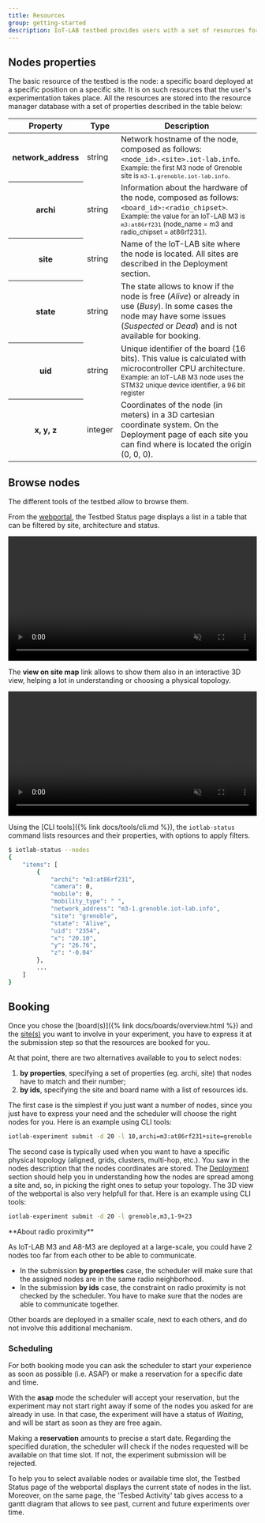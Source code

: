 ```yaml
---
title: Resources
group: getting-started
description: IoT-LAB testbed provides users with a set of resources for experimentation. This page describes these resources and their properties and how to book them to be able to run an experiment according to your needs.
---
```


## Nodes properties

The basic resource of the testbed is the node: a specific board deployed at a specific position on a specific site. It is on such resources that the user's experimentation takes place. All the resources are stored into the resource manager database with a set of properties described in the table below:

<table class="table table-striped">
    <thead>
        <tr>
            <th scope="col">Property</th>
            <th scope="col">Type</th>
            <th scope="col">Description</th>
        </tr>
    </thead>
    <tbody>
        <tr>
            <th>network_address</th>
            <td>string</td>
            <td>
                Network hostname of the node, composed as follows:<br>
                <code>&lt;node_id&gt;.&lt;site&gt;.iot-lab.info</code>.<br>
                <small>Example: the first M3 node of Grenoble site is <code>m3-1.grenoble.iot-lab.info</code>.</small>
            </td>
        </tr>
        <tr>
            <th scope="row">archi</th>
            <td>string</td>
            <td>
                Information about the hardware of the node, composed as follows:<br> <code>&lt;board_id&gt;:&lt;radio_chipset&gt;</code>.<br>
                <small>Example: the value for an IoT-LAB M3 is <code>m3:at86rf231</code> (node_name = m3 and radio_chipset = at86rf231).</small>
            </td>
        </tr>
        <tr>
            <th scope="row">site</th>
            <td>string</td>
            <td>Name of the IoT-LAB site where the node is located. All sites are described in the Deployment section.</td>
        </tr>
        <tr>
            <th scope="row">state</th>
            <td>string</td>
                <td>The state allows to know if the node is free (<i>Alive</i>) or already in use (<i>Busy</i>). In some cases the node may have some issues (<i>Suspected</i> or <i>Dead</i>) and is not available for booking.</td>
        </tr>
        <tr>
            <th scope="row">uid</th>
            <td>string</td>
            <td>Unique identifier of the board (16 bits). This value is calculated with microcontroller CPU architecture.<br> <small>Example: an IoT-LAB M3 node uses the STM32 unique device identifier, a 96 bit register</small></td>
        </tr>
        <tr>
            <th scope="row">x, y, z</th>
            <td>integer</td>
            <td>Coordinates of the node (in meters) in a 3D cartesian coordinate system. <span class="text-warning">On the Deployment page of each site you can find where is located the origin (0, 0, 0).</span></td>
        </tr>
    </tbody>
</table>

## Browse nodes

The different tools of the testbed allow to browse them.

From the [webportal](https://www.iot-lab.info/testbed), the Testbed Status page displays a list in a table that can be filtered by site, architecture and status.

<div class="col col-lg-10 offset-lg-1">
    <video autoplay muted loop class="embed-responsive-item" width="100%">
      <source src="{{ 'assets/images/docs/' | relative_url }}resources-status.mp4" type="video/mp4">
      <img src="{{ 'assets/images/docs/' | relative_url }}resources-status.png" class="img-thumbnail">
    </video>
</div>

The **view on site map** link allows to show them also in an interactive 3D view, helping a lot in understanding or choosing a physical topology.  
<div class="col col-lg-10 offset-lg-1">
    <video autoplay muted loop playsinline class="embed-responsive-item" width="100%">
      <source src="{{ 'assets/images/docs/' | relative_url }}resources-3dmap.mp4" type="video/mp4">
      <img src="{{ 'assets/images/docs/' | relative_url }}resources-3dmap.png" class="img-thumbnail">
    </video>
</div>

Using the [CLI tools]({% link docs/tools/cli.md %}), the `iotlab-status` command lists resources and their properties, with options to apply filters.

```bash
$ iotlab-status --nodes
{
    "items": [
        {
            "archi": "m3:at86rf231",
            "camera": 0,
            "mobile": 0,
            "mobility_type": " ",
            "network_address": "m3-1.grenoble.iot-lab.info",
            "site": "grenoble",
            "state": "Alive",
            "uid": "2354",
            "x": "20.10",
            "y": "26.76",
            "z": "-0.04"
        },
        ...
    ]
}
```

## Booking

Once you chose the [board(s)]({% link docs/boards/overview.html %}) and the [site(s)]() you want to involve in your experiment, you have to express it at the submission step so that the resources are booked for you.

At that point, there are two alternatives available to you to select nodes:

1. **by properties**, specifying a set of properties (eg. archi, site) that nodes have to match and their number;
2. **by ids**, specifying the site and board name with a list of resources ids.

The first case is the simplest if you just want a number of nodes, since you just have to express your need and the scheduler will choose the right nodes for you. Here is an example using CLI tools:
```bash
iotlab-experiment submit -d 20 -l 10,archi=m3:at86rf231+site=grenoble
```

The second case is typically used when you want to have a specific physical topology (aligned, grids, clusters, multi-hop, etc.). You saw in the nodes description that the nodes coordinates are stored. The [Deployment]() section should help you in understanding how the nodes are spread among a site and, so, in picking the right ones to setup your topology. The 3D view of the webportal is also very helpfull for that. Here is an example using CLI tools:
```bash
iotlab-experiment submit -d 20 -l grenoble,m3,1-9+23
```

<div class="alert alert-info" markdown="1">
**About radio proximity**

As IoT-LAB M3 and A8-M3 are deployed at a large-scale, you could have 2 nodes too far from each other to be able to communicate.

- In the submission **by properties** case, the scheduler will make sure that the assigned nodes are in the same radio neighborhood.
- In the submission **by ids** case, the constraint on radio proximity is not checked by the scheduler. You have to make sure that the nodes are able to communicate together.

Other boards are deployed in a smaller scale, next to each others, and do not involve this additional mechanism.
</div>

### Scheduling

For both booking mode you can ask the scheduler to start your experience as soon as possible (i.e. ASAP) or make a reservation for a specific date and time.

With the **asap** mode the scheduler will accept your reservation, but the experiment may not start right away if some of the nodes you asked for are already in use. In that case, the experiment will have a status of _Waiting_, and will be start as soon as they are free again.

Making a **reservation** amounts to precise a start date. Regarding the specified duration, the scheduler will check if the nodes requested will be available on that time slot. If not, the experiment submission will be rejected.

To help you to select available nodes or available time slot, the Testbed Status page of the webportal displays the current state of nodes in the list. Moreover, on the same page, the 'Tesbed Activity' tab gives access to a gantt diagram that allows to see past, current and future experiments over time.
